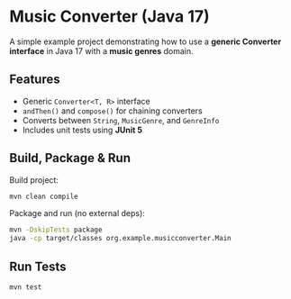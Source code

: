 # Music Converter (Java 17)
A simple example project demonstrating how to use a **generic Converter interface** in Java 17 with a **music genres** domain.

## Features
- Generic `Converter<T, R>` interface
- `andThen()` and `compose()` for chaining converters
- Converts between `String`, `MusicGenre`, and `GenreInfo`
- Includes unit tests using **JUnit 5**

## Build, Package & Run

Build project:
```bash
mvn clean compile
```

Package and run (no external deps):
```bash
mvn -DskipTests package
java -cp target/classes org.example.musicconverter.Main
```

## Run Tests
```bash
mvn test
```
